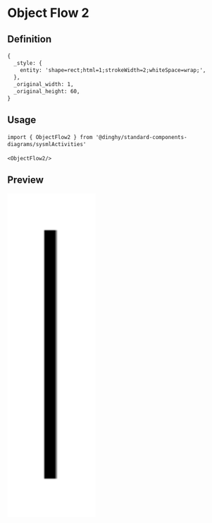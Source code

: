 # Object Flow 2

## Definition

```
{
  _style: { 
    entity: 'shape=rect;html=1;strokeWidth=2;whiteSpace=wrap;',
  },
  _original_width: 1,
  _original_height: 60,
}
```

## Usage

```
import { ObjectFlow2 } from '@dinghy/standard-components-diagrams/sysmlActivities'

<ObjectFlow2/>
```

## Preview

<img src="./object-flow-2.png" width="200"/>

